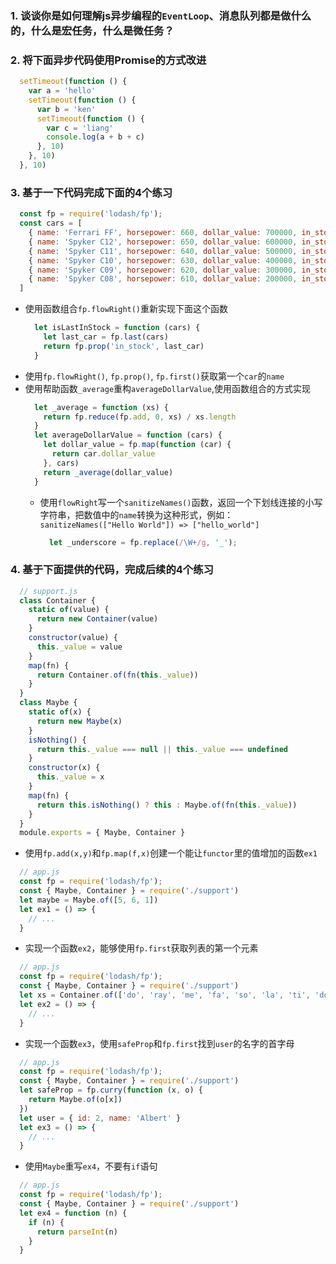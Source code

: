 ### 1. 谈谈你是如何理解js异步编程的`EventLoop`、消息队列都是做什么的，什么是宏任务，什么是微任务？

### 2. 将下面异步代码使用Promise的方式改进
  ```javascript
    setTimeout(function () {
      var a = 'hello'
      setTimeout(function () {
        var b = 'ken'
        setTimeout(function () {
          var c = 'liang'
          console.log(a + b + c)
        }, 10)
      }, 10)
    }, 10)
  ```

### 3. 基于一下代码完成下面的4个练习
  ```javascript
    const fp = require('lodash/fp');
    const cars = [
      { name: 'Ferrari FF', horsepower: 660, dollar_value: 700000, in_stock: true },
      { name: 'Spyker C12', horsepower: 650, dollar_value: 600000, in_stock: false },
      { name: 'Spyker C11', horsepower: 640, dollar_value: 500000, in_stock: false },
      { name: 'Spyker C10', horsepower: 630, dollar_value: 400000, in_stock: false },
      { name: 'Spyker C09', horsepower: 620, dollar_value: 300000, in_stock: true },
      { name: 'Spyker C08', horsepower: 610, dollar_value: 200000, in_stock: false },
    ]
  ```
* 使用函数组合`fp.flowRight()`重新实现下面这个函数
  ```javascript
    let isLastInStock = function (cars) {
      let last_car = fp.last(cars)
      return fp.prop('in_stock', last_car)
    }
  ```
* 使用`fp.flowRight()`, `fp.prop()`, `fp.first()`获取第一个`car`的`name`
* 使用帮助函数`_average`重构`averageDollarValue`,使用函数组合的方式实现
  ```javascript
    let _average = function (xs) {
      return fp.reduce(fp.add, 0, xs) / xs.length
    }
    let averageDollarValue = function (cars) {
      let dollar_value = fp.map(function (car) {
        return car.dollar_value
      }, cars)
      return _average(dollar_value)
    }
  ```
  * 使用`flowRight`写一个`sanitizeNames()`函数，返回一个下划线连接的小写字符串，把数值中的`name`转换为这种形式，例如：`sanitizeNames(["Hello World"]) => ["hello_world"]`
    ```javascript
      let _underscore = fp.replace(/\W+/g, '_');
    ```

### 4. 基于下面提供的代码，完成后续的4个练习
  ```javascript
    // support.js
    class Container {
      static of(value) {
        return new Container(value)
      }
      constructor(value) {
        this._value = value
      }
      map(fn) {
        return Container.of(fn(this._value))
      }
    }
    class Maybe {
      static of(x) {
        return new Maybe(x)
      }
      isNothing() {
        return this._value === null || this._value === undefined
      }
      constructor(x) {
        this._value = x
      }
      map(fn) {
        return this.isNothing() ? this : Maybe.of(fn(this._value))
      }
    }
    module.exports = { Maybe, Container }
  ```
  * 使用`fp.add(x,y)`和`fp.map(f,x)`创建一个能让`functor`里的值增加的函数`ex1`
  ```javascript
    // app.js
    const fp = require('lodash/fp');
    const { Maybe, Container } = require('./support')
    let maybe = Maybe.of([5, 6, 1])
    let ex1 = () => {
      // ...
    }
  ```
  * 实现一个函数`ex2`，能够使用`fp.first`获取列表的第一个元素
  ```javascript
    // app.js
    const fp = require('lodash/fp');
    const { Maybe, Container } = require('./support')
    let xs = Container.of(['do', 'ray', 'me', 'fa', 'so', 'la', 'ti', 'do'])
    let ex2 = () => {
      // ...
    }
  ```
  * 实现一个函数`ex3`，使用`safeProp`和`fp.first`找到`user`的名字的首字母
  ```javascript
    // app.js
    const fp = require('lodash/fp');
    const { Maybe, Container } = require('./support')
    let safeProp = fp.curry(function (x, o) {
      return Maybe.of(o[x])
    })
    let user = { id: 2, name: 'Albert' }
    let ex3 = () => {
      // ...
    }
  ```
  * 使用`Maybe`重写`ex4`，不要有`if`语句
  ```javascript
    // app.js
    const fp = require('lodash/fp');
    const { Maybe, Container } = require('./support')
    let ex4 = function (n) {
      if (n) {
        return parseInt(n)
      }
    }
  ```

